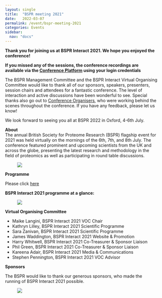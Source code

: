 ```yaml
---
layout: single
title:  "BSPR meeting 2021"
date:   2022-03-07
permalink: /event/bspr-meeting-2021
categories: Events
sidebar:
  nav: "docs"
---
```

**Thank you for joining us at BSPR Interact 2021. We hope you enjoyed the conference!** <br>
 
**If you missed any of the sessions, the conference recordings are available via the [Conference Platform](https://portalapp.col.eventsair.com/VirtualAttendeePortal/bspr2021/virtual-event/login) using your login credentials** <br>

The BSPR Management Committee and the BSPR Interact Virtual Organising Committee would like to thank all of our sponsors, speakers, presenters, session chairs and attendees for a fantastic conference. The level of interaction and active discussions have been wonderful to see. Special thanks also go out to [Conference Organisers](https://www.conferenceorganisers.ie/), who were working behind the scenes throughout the conference. If you have any feedback, please let us know!

We look forward to seeing you all at BSPR 2022 in Oxford, 4-6th July. 


**About** <br>
The annual British Society for Proteome Research (BSPR) flagship event for 2021 was held virtually on the mornings of the 6th, 7th, and 8th July. The conference featured prominent and upcoming scientists from the UK and across the globe, presenting the latest research and methodology in the field of proteomics as well as participating in round table discussions.

<figure>
    <img src="{{ site.baseurl }}/assets/images/BSPR_speakers_2021.png">
</figure>

**Programme** <br>

Please click [here]({{site.baseurl}}/assets/files/BSPR_Interact_2021_Programme.pdf)

**BSPR Interact 2021 programme at a glance:** <br>

<figure>
    <img src="{{ site.baseurl }}/assets/images/BSPR_Interact_2021_Programme_at_a_glance.png">
</figure>

**Virtual Organising Committee** <br>

- Maike Langini, BSPR Interact 2021 VOC Chair 
- Kathryn Lilley, BSPR Interact 2021 Scientific Programme
- Sara Zanivan, BSPR Interact 2021 Scientific Programme
- James Waddington, BSPR Interact 2021 Website & Promotion 
- Harry Whitwell, BSPR Interact 2021 Co-Treasurer & Sponsor Liaison
- Phil Green, BSPR Interact 2021 Co-Treasurer & Sponsor Liaison
- Kareena Adair, BSPR Interact 2021 Media & Communications
- Stephen Pennington, BSPR Interact 2021 VOC Advisor

**Sponsors**

The BSPR would like to thank our generous sponsors, who made the running of BSPR Interact 2021 possible. 

<figure>
    <img src="{{ site.baseurl }}/assets/images/BSPR_Interact_2021_Sponors.png">
</figure>
